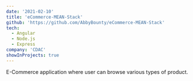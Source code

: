 ```yaml
---
date: '2021-02-10'
title: 'eCommerce-MEAN-Stack'
github: 'https://github.com/AbbyBounty/eCommerce-MEAN-Stack'
tech:
  - Angular
  - Node.js
  - Express
company: 'CDAC'
showInProjects: true
---
```


E-Commerce application where user can browse various types of product.
